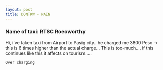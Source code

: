 ```yaml
---
layout: post
title: DONTKW - NAIN
---
```


### Name of taxi: RTSC Roeoworthy

Hi,
i've taken taxi from Airport to Pasig city.. he charged me 3800 Peso -> this is 6 times higher than the actual charge... This is too-much.... if this continues like this it affects on tourism..... 

```Over charging```

